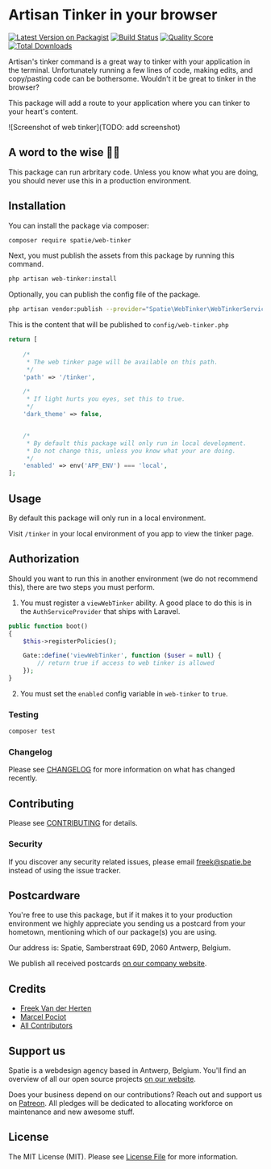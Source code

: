 # Artisan Tinker in your browser

[![Latest Version on Packagist](https://img.shields.io/packagist/v/spatie/web-tinker.svg?style=flat-square)](https://packagist.org/packages/spatie/:package_name)
[![Build Status](https://img.shields.io/travis/spatie/web-tinker/master.svg?style=flat-square)](https://travis-ci.org/spatie/:package_name)
[![Quality Score](https://img.shields.io/scrutinizer/g/spatie/web-tinker.svg?style=flat-square)](https://scrutinizer-ci.com/g/spatie/:package_name)
[![Total Downloads](https://img.shields.io/packagist/dt/spatie/web-tinker.svg?style=flat-square)](https://packagist.org/packages/spatie/:package_name)

Artisan's tinker command is a great way to tinker with your application in the terminal. Unfortunately running a few lines of code, making edits, and copy/pasting code can be bothersome. Wouldn't it be great to tinker in the browser?

This package will add a route to your application where you can tinker to your heart's content.

![Screenshot of web tinker](TODO: add screenshot)

## A word to the wise 🧙‍♂️

This package can run arbritary code. Unless you know what you are doing, you should never use this in a production environment.

## Installation

You can install the package via composer:

```bash
composer require spatie/web-tinker
```

Next, you must publish the assets from this package by running this command.

```bash
php artisan web-tinker:install
```

Optionally, you can publish the config file of the package.

```bash
php artisan vendor:publish --provider="Spatie\WebTinker\WebTinkerServiceProvider" --tag="config"
```

This is the content that will be published to `config/web-tinker.php`

```php
return [
    
    /*
     * The web tinker page will be available on this path.
     */
    'path' => '/tinker',

    /*
     * If light hurts you eyes, set this to true.
     */
    'dark_theme' => false,


    /*
     * By default this package will only run in local development.
     * Do not change this, unless you know what your are doing.
     */
    'enabled' => env('APP_ENV') === 'local',
];
```

## Usage

By default this package will only run in a local environment.

Visit `/tinker` in your local environment of you app to view the tinker page.


## Authorization

Should you want to run this in another environment (we do not recommend this), there are two steps you must perform.

1. You must register a `viewWebTinker` ability. A good place to do this is in the `AuthServiceProvider` that ships with Laravel.

```php
public function boot()
{
    $this->registerPolicies();

    Gate::define('viewWebTinker', function ($user = null) {
        // return true if access to web tinker is allowed
    });
}
```

2. You must set the `enabled` config variable in `web-tinker` to `true`.

### Testing

``` bash
composer test
```

### Changelog

Please see [CHANGELOG](CHANGELOG.md) for more information on what has changed recently.

## Contributing

Please see [CONTRIBUTING](CONTRIBUTING.md) for details.

### Security

If you discover any security related issues, please email freek@spatie.be instead of using the issue tracker.

## Postcardware

You're free to use this package, but if it makes it to your production environment we highly appreciate you sending us a postcard from your hometown, mentioning which of our package(s) you are using.

Our address is: Spatie, Samberstraat 69D, 2060 Antwerp, Belgium.

We publish all received postcards [on our company website](https://spatie.be/en/opensource/postcards).

## Credits

- [Freek Van der Herten](https://github.com/freekmurze)
- [Marcel Pociot](https://github.com/mpociot)
- [All Contributors](../../contributors)

## Support us

Spatie is a webdesign agency based in Antwerp, Belgium. You'll find an overview of all our open source projects [on our website](https://spatie.be/opensource).

Does your business depend on our contributions? Reach out and support us on [Patreon](https://www.patreon.com/spatie). 
All pledges will be dedicated to allocating workforce on maintenance and new awesome stuff.

## License

The MIT License (MIT). Please see [License File](LICENSE.md) for more information.

